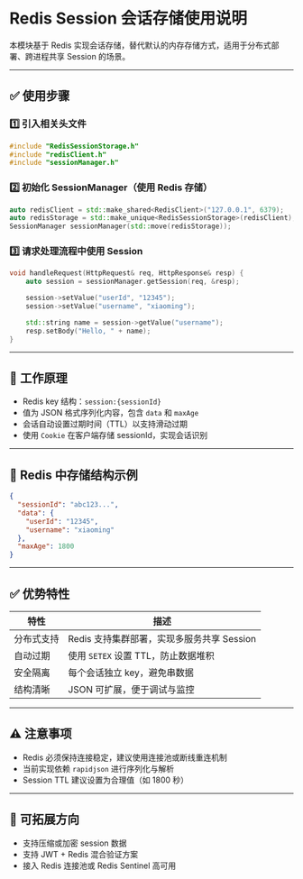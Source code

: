 # Redis Session 会话存储使用说明

本模块基于 Redis 实现会话存储，替代默认的内存存储方式，适用于分布式部署、跨进程共享 Session 的场景。

---

## ✅ 使用步骤

### 1️⃣ 引入相关头文件

```cpp
#include "RedisSessionStorage.h"
#include "redisClient.h"
#include "sessionManager.h"
```

### 2️⃣ 初始化 SessionManager（使用 Redis 存储）

```cpp
auto redisClient = std::make_shared<RedisClient>("127.0.0.1", 6379);
auto redisStorage = std::make_unique<RedisSessionStorage>(redisClient);
SessionManager sessionManager(std::move(redisStorage));
```

### 3️⃣ 请求处理流程中使用 Session

```cpp
void handleRequest(HttpRequest& req, HttpResponse& resp) {
    auto session = sessionManager.getSession(req, &resp);

    session->setValue("userId", "12345");
    session->setValue("username", "xiaoming");

    std::string name = session->getValue("username");
    resp.setBody("Hello, " + name);
}
```

---

## 🧠 工作原理

- Redis key 结构：`session:{sessionId}`
- 值为 JSON 格式序列化内容，包含 `data` 和 `maxAge`
- 会话自动设置过期时间（TTL）以支持滑动过期
- 使用 `Cookie` 在客户端存储 sessionId，实现会话识别

---

## 🧩 Redis 中存储结构示例

```json
{
  "sessionId": "abc123...",
  "data": {
    "userId": "12345",
    "username": "xiaoming"
  },
  "maxAge": 1800
}
```

---

## ✅ 优势特性

| 特性           | 描述                                 |
|----------------|--------------------------------------|
| 分布式支持     | Redis 支持集群部署，实现多服务共享 Session |
| 自动过期       | 使用 `SETEX` 设置 TTL，防止数据堆积     |
| 安全隔离       | 每个会话独立 key，避免串数据            |
| 结构清晰       | JSON 可扩展，便于调试与监控              |

---

## ⚠️ 注意事项

- Redis 必须保持连接稳定，建议使用连接池或断线重连机制
- 当前实现依赖 `rapidjson` 进行序列化与解析
- Session TTL 建议设置为合理值（如 1800 秒）

---

## 🔧 可拓展方向

- 支持压缩或加密 session 数据
- 支持 JWT + Redis 混合验证方案
- 接入 Redis 连接池或 Redis Sentinel 高可用


